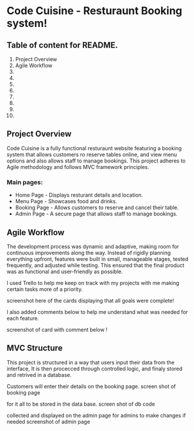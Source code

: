 # Code Cuisine - Resturaunt Booking system!

## Table of content for README.
1. Project Overview
2. Agile Workflow
3.
4.
5.
6.
7.
8.
9.
10.

## Project Overview

Code Cuisine is a fully functional resturaunt website featuring a booking system that allows customers ro reserve tables online, and view menu options and also allows staff to manage bookings. This project adheres to Agile methodology and follows MVC framework principles.

### Main pages:

- Home Page - Displays resturant details and location.
- Menu Page - Showcases food and drinks.
- Booking Page - Allows customers to reserve and cancel their table.
- Admin Page - A secure page that allows staff to manage bookings.

## Agile Workflow

The development process was dynamic and adaptive, making room for continuous improvements along the way. Instead of rigidly planning everything upfront, features were built in small, manageable stages, tested frequently, and adjusted while testing. This ensured that the final product was as functional and user-friendly as possible.

I used Trello to help me keep on track with my projects with me making certain tasks more of a priority.

screenshot here of the cards displaying that all goals were complete!

I also added comments below to help me understand what was needed for each feature.

screenshot of card with comment below !


## MVC Structure

This project is structured in a way that users input their data from the interface, It is then procecced through controlled logic, and finaly stored and retrived in a database.

Customers will enter their details on the booking page.
screen shot of booking page

for it all to be stored in the data base.
screen shot of db code

collected and displayed on the admin page for admins to make changes if needed
screenshot of admin page

